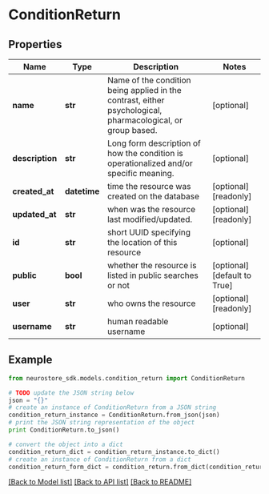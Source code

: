 # ConditionReturn


## Properties
Name | Type | Description | Notes
------------ | ------------- | ------------- | -------------
**name** | **str** | Name of the condition being applied in the contrast, either psychological, pharmacological, or group based. | [optional] 
**description** | **str** | Long form description of how the condition is operationalized and/or specific meaning. | [optional] 
**created_at** | **datetime** | time the resource was created on the database | [optional] [readonly] 
**updated_at** | **str** | when was the resource last modified/updated. | [optional] [readonly] 
**id** | **str** | short UUID specifying the location of this resource | [optional] 
**public** | **bool** | whether the resource is listed in public searches or not | [optional] [default to True]
**user** | **str** | who owns the resource | [optional] [readonly] 
**username** | **str** | human readable username | [optional] 

## Example

```python
from neurostore_sdk.models.condition_return import ConditionReturn

# TODO update the JSON string below
json = "{}"
# create an instance of ConditionReturn from a JSON string
condition_return_instance = ConditionReturn.from_json(json)
# print the JSON string representation of the object
print ConditionReturn.to_json()

# convert the object into a dict
condition_return_dict = condition_return_instance.to_dict()
# create an instance of ConditionReturn from a dict
condition_return_form_dict = condition_return.from_dict(condition_return_dict)
```
[[Back to Model list]](../README.md#documentation-for-models) [[Back to API list]](../README.md#documentation-for-api-endpoints) [[Back to README]](../README.md)


